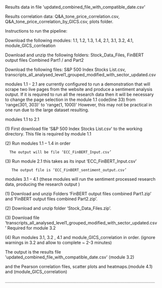 Results data in file 'updated_combined_file_with_compatible_date.csv'

Results correlation data: Q&A_tone_price_correlation.csv, Q&A_tone_price_correlation_by_GICS.csv, plots folder.


Instructions to run the pipeline:

Download the following modules: 1.1, 1.2, 1.3, 1.4, 2.1, 3.1, 3.2, 4.1, module_GICS_corrleation  

Download and unzip the following folders: Stock_Data_Files, FinBERT output files Combined Part1 / and Part2

Download the following files: S&P 500 Index Stocks List.csv, transcripts_all_analysed_level1_grouped_modified_with_sector_updated.csv

modules 1.1 - 2.1 are currently configured to run a demonstration that will scrape two live pages from the website and 
produce a sentiment analysis output. 
If it is required to run all the research data then it will be necessary 
to change the page selection in the module 1.1 code(line 33) from 'range(301, 303)' to 'range(1, 1000)' 
However, this may not be practical in one run due to the large dataset resulting.



modules 1.1 to 2.1

(1) First download file ‘S&P 500 Index Stocks List.csv' to the working directory. This file is required by module 1.1

(2) Run modules 1.1 – 1.4 in order

      The output will be file ‘ECC_FinBERT_Input.csv’
      
(3) Run module 2.1 this takes as its input ‘ECC_FinBERT_Input.csv’

       The output file is ‘ECC_FinBERT_sentiment_output.csv’
       

       
modules 3.1 – 4.1 (these modules will run the sentiment processed research data, producing the research output )

(1) Download and unzip Folders ‘FinBERT output files combined Part1.zip’ and ’FinBERT output files combined Part2.zip’.

(2)  Download and unzip folder ‘Stock_Data_Files.zip’.

(3)  Download file ‘transcripts_all_analysed_level1_grouped_modified_with_sector_updated.csv’ Required for module 3.2

(4) Run modules 3.1, 3.2 , 4.1 and module_GICS_correlation in order. (ignore warnings in 3.2 and allow to complete ~ 2-3 minutes)


The output is the results file 'updated_combined_file_with_compatible_date.csv' (module 3.2)

and the Pearson correlation files, scatter plots and heatmaps.(module 4.1) and (module_GICS_correlation)

    _____________________________________________________________________
